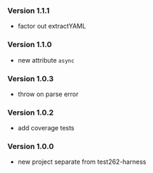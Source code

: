 ### Version 1.1.1

- factor out extractYAML

### Version 1.1.0

- new attribute `async`

### Version 1.0.3

- throw on parse error

### Version 1.0.2

- add coverage tests

### Version 1.0.0

- new project separate from test262-harness
